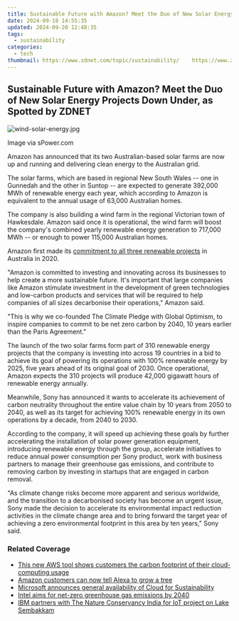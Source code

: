```yaml
---
title: Sustainable Future with Amazon? Meet the Duo of New Solar Energy Projects Down Under, as Spotted by ZDNET
date: 2024-09-18 14:55:35
updated: 2024-09-20 12:48:35
tags:
  - sustainability
categories:
  - tech
thumbnail: https://www.zdnet.com/topic/sustainability/    https://www.zdnet.com/a/img/resize/b43ff50028ed8ad7d662a91f60582b34da90c4c9/2019/10/31/8712b91c-2d7c-43e3-85bc-db551effb317/wind-solar-energy.jpg?width=170&height=96&fit=crop&auto=webp
---
```


## Sustainable Future with Amazon? Meet the Duo of New Solar Energy Projects Down Under, as Spotted by ZDNET

![wind-solar-energy.jpg](https://www.zdnet.com/a/img/resize/10405e9982dfb229b8b0cc315f037a40040ceff3/2019/10/31/8712b91c-2d7c-43e3-85bc-db551effb317/wind-solar-energy.jpg?auto=webp&width=1280)

Image via sPower.com

Amazon has announced that its two Australian-based solar farms are now up and running and delivering clean energy to the Australian grid.

The solar farms, which are based in regional New South Wales -- one in Gunnedah and the other in Suntop -- are expected to generate 392,000 MWh of renewable energy each year, which according to Amazon is equivalent to the annual usage of 63,000 Australian homes.

The company is also building a wind farm in the regional Victorian town of Hawkesdale. Amazon said once it is operational, the wind farm will boost the company's combined yearly renewable energy generation to 717,000 MWh -- or enough to power 115,000 Australian homes. 

Amazon first made its [commitment to all three renewable projects](https://www.zdnet.com/article/amazons-five-new-solar-projects-to-power-operations-in-australia-china-us/) in Australia in 2020.

"Amazon is committed to investing and innovating across its businesses to help create a more sustainable future. It's important that large companies like Amazon stimulate investment in the development of green technologies and low-carbon products and services that will be required to help companies of all sizes decarbonise their operations," Amazon said. 

"This is why we co-founded The Climate Pledge with Global Optimism, to inspire companies to commit to be net zero carbon by 2040, 10 years earlier than the Paris Agreement."

The launch of the two solar farms form part of 310 renewable energy projects that the company is investing into across 19 countries in a bid to achieve its goal of powering its operations with 100% renewable energy by 2025, five years ahead of its original goal of 2030\. Once operational, Amazon expects the 310 projects will produce 42,000 gigawatt hours of renewable energy annually.

Meanwhile, Sony has announced it wants to accelerate its achievement of carbon neutrality throughout the entire value chain by 10 years from 2050 to 2040, as well as its target for achieving 100% renewable energy in its own operations by a decade, from 2040 to 2030.

According to the company, it will speed up achieving these goals by further accelerating the installation of solar power generation equipment, introducing renewable energy through the group, accelerate initiatives to reduce annual power consumption per Sony product, work with business partners to manage their greenhouse gas emissions, and contribute to removing carbon by investing in startups that are engaged in carbon removal.

"As climate change risks become more apparent and serious worldwide, and the transition to a decarbonised society has become an urgent issue, Sony made the decision to accelerate its environmental impact reduction activities in the climate change area and to bring forward the target year of achieving a zero environmental footprint in this area by ten years," Sony said.

### Related Coverage

* [This new AWS tool shows customers the carbon footprint of their cloud-computing usage](https://www.zdnet.com/home-and-office/sustainability/this-new-aws-tool-shows-customers-the-carbon-footprint-of-their-cloud-computing-usage/)
* [Amazon customers can now tell Alexa to grow a tree](https://www.zdnet.com/home-and-office/sustainability/amazon-customers-can-now-tell-alexa-to-grow-a-tree/)
* [Microsoft announces general availability of Cloud for Sustainability](https://www.zdnet.com/article/microsoft-announces-general-availability-of-cloud-for-sustainability/)
* [Intel aims for net-zero greenhouse gas emissions by 2040](https://www.zdnet.com/home-and-office/smart-planet/intel-aims-for-net-zero-greenhouse-gas-emissions-by-2040/)
* [IBM partners with The Nature Conservancy India for IoT project on Lake Sembakkam](https://www.zdnet.com/article/ibm-partners-with-the-nature-conservancy-india-for-iot-project-on-lake-sembakkam/)

<ins class="adsbygoogle"
     style="display:block"
     data-ad-format="autorelaxed"
     data-ad-client="ca-pub-7571918770474297"
     data-ad-slot="1223367746"></ins>



<ins class="adsbygoogle"
     style="display:block"
     data-ad-client="ca-pub-7571918770474297"
     data-ad-slot="8358498916"
     data-ad-format="auto"
     data-full-width-responsive="true"></ins>
